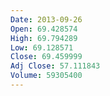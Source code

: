 ```yaml
---
Date: 2013-09-26
Open: 69.428574
High: 69.794289
Low: 69.128571
Close: 69.459999
Adj Close: 57.111843
Volume: 59305400
---
```

